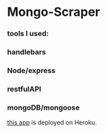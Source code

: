 # Mongo-Scraper

### tools I used:
### handlebars
### Node/express
### restfulAPI
### mongoDB/mongoose

[this app](https://secret-sands-13857.herokuapp.com/) is deployed on Heroku.
